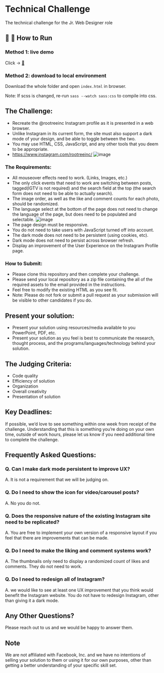 # Technical Challenge
 The technical challenge for the Jr. Web Designer role

## :love_letter: :dizzy: How to Run

### Method 1: live demo

Click -> [:link:](https://kimberly332.github.io/technical_challenge/)

### Method 2: download to local environment

Download the whole folder and open `index.html` in browser.

Note: If scss is changed, re-run `sass --watch sass:css` to compile into css.

## The Challenge:
* Recreate the @rootreeinc Instagram profile as it is presented in a web browser.
* Unlike Instagram in its current form, the site must also support a dark mode of your design, and be able to toggle between the two.
* You may use HTML, CSS, JavaScript, and any other tools that you deem to be appropriate.
* https://www.instagram.com/rootreeinc/
![image](https://user-images.githubusercontent.com/714113/109702102-cd385f80-7b61-11eb-9e37-a418b6ada06f.png)

### The Requirements:
* All mouseover effects need to work. (Links, Images, etc.)
* The only click events that need to work are switching between posts, tagged(IGTV is not required) and the search field at the top (the search form does not need to be able to actually search).
* The image order, as well as the like and comment counts for each photo, should be randomized.
* The language select at the bottom of the page does not need to change the language of the page, but does need to be populated and selectable.
![image](https://user-images.githubusercontent.com/714113/109703086-1210c600-7b63-11eb-875b-0e3002c86c0a.png)
* The page design must be responsive.
* You do not need to take users with JavaScript turned off into account.
* The dark mode does not need to be persistent (using cookies, etc).
* Dark mode does not need to persist across browser refresh.
* Display an improvement of the User Experience on the Instagram Profile page.

### How to Submit:
* Please clone this repository and then complete your challenge.
* Please send your local repository as a zip file containing the all of the required assets to the email provided in the instructions.
* Feel free to modify the existing HTML as you see fit.
* Note: Please do not fork or submit a pull request as your submission will be visible to other candidates if you do.

## Present your solution:
* Present your solution using resources/media available to you PowerPoint, PDF, etc.
* Present your solution as you feel is best to communicate the research, thought
process, and the programs/languages/technology behind your solution.


## The Judging Criteria:
* Code quality
* Efficiency of solution
* Organization
* Overall creativity
* Presentation of solution

## Key Deadlines:
If possible, we’d love to see something within one week from receipt of the challenge.
Understanding that this is something you’re doing on your own time, outside of work
hours, please let us know if you need additional time to complete the challenge.

## Frequently Asked Questions:
### Q. Can I make dark mode persistent to improve UX?
A. It is not a requirement that we will be judging on.

### Q. Do I need to show the icon for video/carousel posts?
A. No you do not.

### Q. Does the responsive nature of the existing Instagram site need to be replicated?
A. You are free to implement your own version of a responsive layout if you feel that there are improvements that can be made.

### Q. Do I need to make the liking and comment systems work?
A. The thumbnails only need to display a randomized count of likes and comments. They do not need to work.

### Q. Do I need to redesign all of Instagram?
A. we would like to see at least one UX improvement that you think would benefit the Instagram website. You do not have to redesign Instagram, other than giving it a dark mode.

## Any Other Questions?
Please reach out to us and we would be happy to answer them.

## Note
We are not affiliated with Facebook, Inc. and we have no intentions of selling your solution to them or using it for our own purposes, other than getting a better understanding of your specific skill set.
